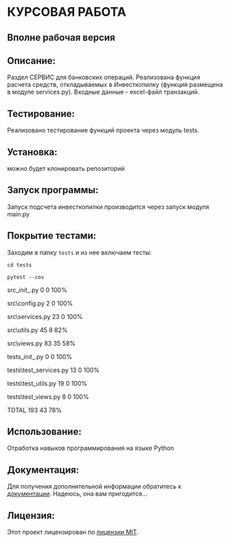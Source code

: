 #  КУРСОВАЯ РАБОТА
## Вполне рабочая версия 

## Описание:

Раздел СЕРВИС для банковских операций.
Реализована функция расчета средств, откладываемых в Инвесткопилку (функция размещена в модуле services.py).
Входные данные - excel-файл транзакций.

## Тестирование:
Реализовано тестирование функций проекта через модуль tests.

## Установка:

можно будет клонировать репозиторий 

## Запуск программы:

Запуск подсчета инвесткопилки производится через запуск модуля main.py

## Покрытие тестами:
Заходим в папку ```tests``` и из нее включаем тесты:

```
cd tests
```
```
pytest --cov
```

src\__init__.py              0      0   100%

src\config.py                2      0   100%

src\services.py             23      0   100%

src\utils.py                45      8    82%

src\views.py                83     35    58%

tests\__init__.py            0      0   100%

tests\test_services.py      13      0   100%

tests\test_utils.py         19      0   100%

tests\test_views.py          8      0   100%

TOTAL                      193     43    78%


## Использование:

Отработка навыков программирования на языке Python

## Документация:

Для получения дополнительной информации обратитесь к [документации](docs/README.md). Надеюсь, она вам пригодится...

## Лицензия:

Этот проект лицензирован по [лицензии MIT](LICENSE).